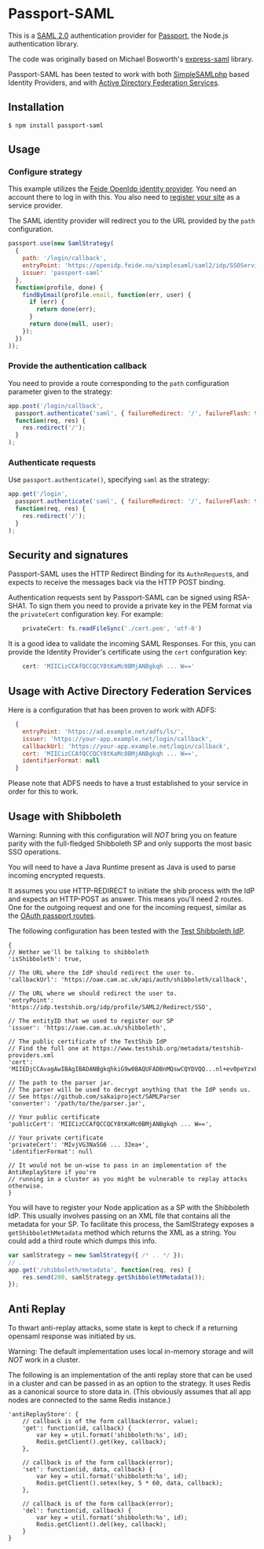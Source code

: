 Passport-SAML
=============

This is a [SAML 2.0](http://en.wikipedia.org/wiki/SAML_2.0) authentication provider for [Passport](http://passportjs.org/), the Node.js authentication library.

The code was originally based on Michael Bosworth's [express-saml](https://github.com/bozzltron/express-saml) library.

Passport-SAML has been tested to work with both [SimpleSAMLphp](http://simplesamlphp.org/) based Identity Providers, and with [Active Directory Federation Services](http://en.wikipedia.org/wiki/Active_Directory_Federation_Services).

## Installation

    $ npm install passport-saml

## Usage

### Configure strategy

This example utilizes the [Feide OpenIdp identity provider](https://openidp.feide.no/). You need an account there to log in with this. You also need to [register your site](https://openidp.feide.no/simplesaml/module.php/metaedit/index.php) as a service provider.

The SAML identity provider will redirect you to the URL provided by the `path` configuration.

```javascript
passport.use(new SamlStrategy(
  {
    path: '/login/callback',
    entryPoint: 'https://openidp.feide.no/simplesaml/saml2/idp/SSOService.php',
    issuer: 'passport-saml'
  },
  function(profile, done) {
    findByEmail(profile.email, function(err, user) {
      if (err) {
        return done(err);
      }
      return done(null, user);
    });
  })
));
```

### Provide the authentication callback

You need to provide a route corresponding to the `path` configuration parameter given to the strategy:

```javascript
app.post('/login/callback',
  passport.authenticate('saml', { failureRedirect: '/', failureFlash: true }),
  function(req, res) {
    res.redirect('/');
  }
);
```

### Authenticate requests

Use `passport.authenticate()`, specifying `saml` as the strategy:

```javascript
app.get('/login',
  passport.authenticate('saml', { failureRedirect: '/', failureFlash: true }),
  function(req, res) {
    res.redirect('/');
  }
);
```

## Security and signatures

Passport-SAML uses the HTTP Redirect Binding for its `AuthnRequest`s, and expects to receive the messages back via the HTTP POST binding.

Authentication requests sent by Passport-SAML can be signed using RSA-SHA1. To sign them you need to provide a private key in the PEM format via the `privateCert` configuration key. For example:

```javascript
    privateCert: fs.readFileSync('./cert.pem', 'utf-8')
```

It is a good idea to validate the incoming SAML Responses. For this, you can provide the Identity Provider's certificate using the `cert` confguration key:

```javascript
    cert: 'MIICizCCAfQCCQCY8tKaMc0BMjANBgkqh ... W=='
```

## Usage with Active Directory Federation Services

Here is a configuration that has been proven to work with ADFS:

```javascript
  {
    entryPoint: 'https://ad.example.net/adfs/ls/',
    issuer: 'https://your-app.example.net/login/callback',
    callbackUrl: 'https://your-app.example.net/login/callback',
    cert: 'MIICizCCAfQCCQCY8tKaMc0BMjANBgkqh ... W==',
    identifierFormat: null
  }
```

Please note that ADFS needs to have a trust established to your service in order for this to work.


## Usage with Shibboleth

Warning: Running with this configuration will *NOT* bring you on feature parity with the full-fledged Shibboleth SP and only supports the most basic SSO operations.

You will need to have a Java Runtime present as Java is used to parse incoming encrypted requests.

It assumes you use HTTP-REDIRECT to initiate the shib process with the IdP and expects an HTTP-POST as answer. This means you'll need 2 routes. One for the outgoing request and one for the incoming request, similar as the [OAuth passport routes](http://passportjs.org/guide/oauth/).

The following configuration has been tested with the [Test Shibboleth IdP](http://www.testshib.org).

```
{
// Wether we'll be talking to shibboleth
'isShibboleth': true,

// The URL where the IdP should redirect the user to.
'callbackUrl': 'https://oae.cam.ac.uk/api/auth/shibboleth/callback',

// The URL where we should redirect the user to.
'entryPoint': 'https://idp.testshib.org/idp/profile/SAML2/Redirect/SSO',

// The entityID that we used to register our SP
'issuer': 'https://oae.cam.ac.uk/shibboleth',

// The public certificate of the TestShib IdP
// Find the full one at https://www.testshib.org/metadata/testshib-providers.xml
'cert': 'MIIEDjCCAvagAwIBAgIBADANBgkqhkiG9w0BAQUFADBnMQswCQYDVQQ...nl+ev0peYzxFyF5sQA==',

// The path to the parser jar.
// The parser will be used to decrypt anything that the IdP sends us.
// See https://github.com/sakaiproject/SAMLParser
'converter': '/path/to/the/parser.jar',

// Your public certificate
'publicCert': 'MIICizCCAfQCCQCY8tKaMc0BMjANBgkqh ... W==',

// Your private certificate
'privateCert': 'MIvjVG3NaSG6 ... 32ea+',
'identifierFormat': null

// It would not be un-wise to pass in an implementation of the AntiReplayStore if you're
// running in a cluster as you might be vulnerable to replay attacks otherwise.
}
```

You will have to register your Node application as a SP with the Shibboleth IdP. This usually involves passing on an XML file that contains all the metadata for your SP. To facilitate this process, the SamlStrategy exposes a `getShibbolethMetadata` method which returns the XML as a string. You could add a third route which dumps this info.

```javascript
var samlStrategy = new SamlStrategy({ /* .. */ });
// ..
app.get('/shibboleth/metadata', function(req, res) {
    res.send(200, samlStrategy.getShibbolethMetadata());
});
```


## Anti Replay

To thwart anti-replay attacks, some state is kept to check if a returning opensaml response was initiated by us.

Warning: The default implementation uses local in-memory storage and will *NOT* work in a cluster.

The following is an implementation of the anti replay store that can be used in a cluster and can be passed in as an option to the strategy. It uses Redis as a canonical source to store data in. (This obviously assumes that all app nodes are connected to the same Redis instance.)

```
'antiReplayStore': {
    // callback is of the form callback(error, value);
    'get': function(id, callback) {
        var key = util.format('shibboleth:%s', id);
        Redis.getClient().get(key, callback);
    },

    // callback is of the form callback(error);
    'set': function(id, data, callback) {
        var key = util.format('shibboleth:%s', id);
        Redis.getClient().setex(key, 5 * 60, data, callback);
    },

    // callback is of the form callback(error);
    'del': function(id, callback) {
        var key = util.format('shibboleth:%s', id);
        Redis.getClient().del(key, callback);
    }
}
```